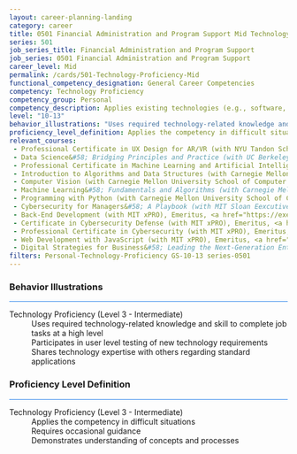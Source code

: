 ```yaml
---
layout: career-planning-landing
category: career
title: 0501 Financial Administration and Program Support Mid Technology Proficiency
series: 501
job_series_title: Financial Administration and Program Support
job_series: 0501 Financial Administration and Program Support
career_level: Mid
permalink: /cards/501-Technology-Proficiency-Mid
functional_competency_designation: General Career Competencies
competency: Technology Proficiency
competency_group: Personal
competency_description: Applies existing technologies (e.g., software, applications, online systems and databases), within IT governance and rules, to meet organizational requirements. Shares technology knowledge with others in the organization. Identifies potential opportunities for the use of new or emerging technologies to improve business processes.
level: "10-13"
behavior_illustrations: "Uses required technology-related knowledge and skill to complete job tasks at a high level ? Participates in user level testing of new technology requirements ? Shares technology expertise with others regarding standard applications "
proficiency_level_definition: Applies the competency in difficult situations ? Requires occasional guidance ? Demonstrates understanding of concepts and processes
relevant_courses: 
 - Professional Certificate in UX Design for AR/VR (with NYU Tandon School of Engineering), Emeritus, <a href="https://em.online.engineering.nyu.edu/professional-certificate-ar-vr/enterprise/?b2c_form=true&utm_campaign=gsa&utm_source=b2b">https://em.online.engineering.nyu.edu/professional-certificate-ar-vr/enterprise/?b2c_form=true&utm_campaign=gsa&utm_source=b2b</a>
 - Data Science&#58; Bridging Principles and Practice (with UC Berkeley Executive Education), Emeritus, <a href="https://em-executive.berkeley.edu/data-science/enterprise/?b2c_form=true&utm_campaign=gsa&utm_source=b2b">https://em-executive.berkeley.edu/data-science/enterprise/?b2c_form=true&utm_campaign=gsa&utm_source=b2b</a>
 - Professional Certificate in Machine Learning and Artificial Intelligence (with Imperial College Business School Executive Education), Emeritus, <a href="https://execed-online.imperial.ac.uk/professional-certificate-ml-ai/enterprise/?b2c_form=true&utm_campaign=gsa&utm_source=b2b">https://execed-online.imperial.ac.uk/professional-certificate-ml-ai/enterprise/?b2c_form=true&utm_campaign=gsa&utm_source=b2b</a>
 - Introduction to Algorithms and Data Structures (with Carnegie Mellon University School of Computer Science), Emeritus, <a href="https://execonline.cs.cmu.edu/algorithms-data-structures/enterprise/?b2c_form=true&utm_campaign=gsa&utm_source=b2b">https://execonline.cs.cmu.edu/algorithms-data-structures/enterprise/?b2c_form=true&utm_campaign=gsa&utm_source=b2b</a>
 - Computer Vision (with Carnegie Mellon University School of Computer Science), Emeritus, <a href="https://execonline.cs.cmu.edu/computer-vision/enterprise/?b2c_form=true&utm_campaign=gsa&utm_source=b2b">https://execonline.cs.cmu.edu/computer-vision/enterprise/?b2c_form=true&utm_campaign=gsa&utm_source=b2b</a>
 - Machine Learning&#58; Fundamentals and Algorithms (with Carnegie Mellon University School of Computer Science), Emeritus, <a href="https://execonline.cs.cmu.edu/machine-learning/enterprise/?b2c_form=true&utm_campaign=gsa&utm_source=b2b">https://execonline.cs.cmu.edu/machine-learning/enterprise/?b2c_form=true&utm_campaign=gsa&utm_source=b2b</a>
 - Programming with Python (with Carnegie Mellon University School of Computer Science), Emeritus, <a href="https://execonline.cs.cmu.edu/programming-python/enterprise/?b2c_form=true&utm_campaign=gsa&utm_source=b2b">https://execonline.cs.cmu.edu/programming-python/enterprise/?b2c_form=true&utm_campaign=gsa&utm_source=b2b</a>
 - Cybersecurity for Managers&#58; A Playbook (with MIT Sloan Eexcutive Education), Emeritus, <a href="https://executive-ed.mit.edu/cybersecurity/index/enterprise/?b2c_form=true&utm_campaign=gsa&utm_source=b2b">https://executive-ed.mit.edu/cybersecurity/index/enterprise/?b2c_form=true&utm_campaign=gsa&utm_source=b2b</a>
 - Back-End Development (with MIT xPRO), Emeritus, <a href="https://executive-ed.xpro.mit.edu/back-end-development/enterprise/?b2c_form=true&utm_campaign=gsa&utm_source=b2b">https://executive-ed.xpro.mit.edu/back-end-development/enterprise/?b2c_form=true&utm_campaign=gsa&utm_source=b2b</a>
 - Certificate in Cybersecurity Defense (with MIT xPRO), Emeritus, <a href="https://executive-ed.xpro.mit.edu/certificate-cybersecurity-defense/enterprise/?b2c_form=true&utm_campaign=gsa&utm_source=b2b">https://executive-ed.xpro.mit.edu/certificate-cybersecurity-defense/enterprise/?b2c_form=true&utm_campaign=gsa&utm_source=b2b</a>
 - Professional Certificate in Cybersecurity (with MIT xPRO), Emeritus, <a href="https://executive-ed.xpro.mit.edu/professional-certificate-cybersecurity/enterprise/?b2c_form=true&utm_campaign=gsa&utm_source=b2b">https://executive-ed.xpro.mit.edu/professional-certificate-cybersecurity/enterprise/?b2c_form=true&utm_campaign=gsa&utm_source=b2b</a>
 - Web Development with JavaScript (with MIT xPRO), Emeritus, <a href="https://executive-ed.xpro.mit.edu/web-development-javascript/enterprise/?b2c_form=true&utm_campaign=gsa&utm_source=b2b">https://executive-ed.xpro.mit.edu/web-development-javascript/enterprise/?b2c_form=true&utm_campaign=gsa&utm_source=b2b</a>
 - Digital Strategies for Business&#58; Leading the Next-Generation Enterprise (with Columbia Business School Executive Education), Emeritus, <a href="https://online1.gsb.columbia.edu/digital-strategies/enterprise/?b2c_form=true&utm_campaign=gsa&utm_source=b2b">https://online1.gsb.columbia.edu/digital-strategies/enterprise/?b2c_form=true&utm_campaign=gsa&utm_source=b2b</a>
filters: Personal-Technology-Proficiency GS-10-13 series-0501
---
```


<div class="desktop:grid-col-6 margin-y-3">
  <div class="border-top-2 bg-white padding-3 shadow-5 height-full members-hover border-1px button-border border-top-blue radius-lg card-text-color">
    <h3>Behavior Illustrations</h3>
    <hr style="background-color: #2680EB !important;"/>
    <dl class="text-base card-content-color"><dt>Technology Proficiency (Level 3 - Intermediate)</dt><dd>Uses required technology-related knowledge and skill to complete job tasks at a high level </dd><dd> Participates in user level testing of new technology requirements </dd><dd> Shares technology expertise with others regarding standard applications </dd></dl>
  </div>
</div>
<div class="desktop:grid-col-6 margin-y-3">
  <div class="border-top-2 bg-white padding-3 shadow-5 height-full members-hover border-1px button-border border-top-blue radius-lg card-text-color">
    <h3>Proficiency Level Definition</h3>
     <hr style="background-color: #2680EB !important;"/>
    <dl class="text-base card-content-color"><dt>Technology Proficiency (Level 3 - Intermediate)</dt><dd>Applies the competency in difficult situations </dd><dd> Requires occasional guidance </dd><dd> Demonstrates understanding of concepts and processes</dd></dl>
  </div>
</div>